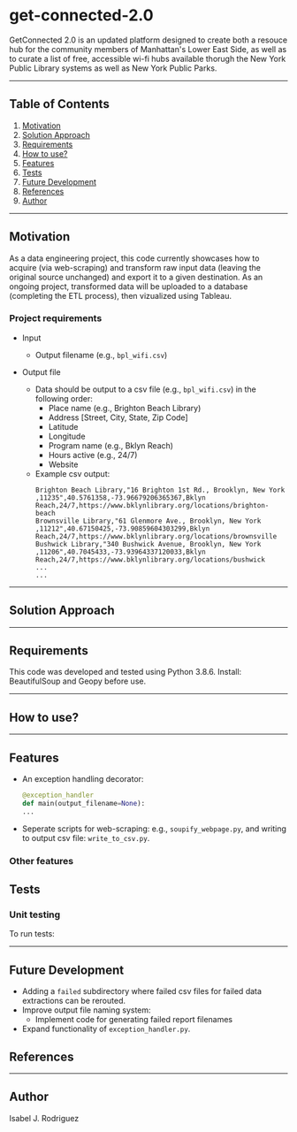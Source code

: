 # get-connected-2.0

GetConnected 2.0 is an updated platform designed to create both a resouce hub for the community members of Manhattan's Lower East Side, as well as to curate a list of free, accessible wi-fi hubs available thorugh the New York Public Library systems as well as New York Public Parks.

---
## Table of Contents 
1. [Motivation](#motivation) 
2. [Solution Approach](#solution-approach)
3. [Requirements](#requirements)
4. [How to use?](#how-to-use) 
5. [Features](#features) 
6. [Tests](#tests)
7. [Future Development](#future-development)
8. [References](#references)
9. [Author](#author)

---

## Motivation 
As a data engineering project, this code currently showcases how to acquire (via web-scraping) and transform raw input data (leaving the original source unchanged) and export it to a given destination. As an ongoing project, transformed data will be uploaded to a database (completing the ETL process), then vizualized using Tableau.

### Project requirements

- Input
   - Output filename  (e.g., `bpl_wifi.csv`)

- Output file
   - Data should be output to a csv file (e.g., `bpl_wifi.csv`) in the following order:
        - Place name (e.g., Brighton Beach Library)
        - Address [Street, City, State, Zip Code]
        - Latitude
        - Longitude
        - Program name (e.g., Bklyn Reach)
        - Hours active (e.g., 24/7)
        - Website
   - Example csv output:    
      ```
      Brighton Beach Library,"16 Brighton 1st Rd., Brooklyn, New York ,11235",40.5761358,-73.96679206365367,Bklyn  Reach,24/7,https://www.bklynlibrary.org/locations/brighton-beach
      Brownsville Library,"61 Glenmore Ave., Brooklyn, New York ,11212",40.67150425,-73.90859604303299,Bklyn Reach,24/7,https://www.bklynlibrary.org/locations/brownsville
      Bushwick Library,"340 Bushwick Avenue, Brooklyn, New York ,11206",40.7045433,-73.93964337120033,Bklyn Reach,24/7,https://www.bklynlibrary.org/locations/bushwick
      ...
      ...
      ```

---

## Solution Approach 
 

---

## Requirements
This code was developed and tested using Python 3.8.6.
Install: BeautifulSoup and Geopy before use.

---

## How to use? 

--- 

## Features 

- An exception handling decorator: 
   ```python
   @exception_handler
   def main(output_filename=None):
   ...
   ```
- Seperate scripts for web-scraping: e.g., `soupify_webpage.py`, and writing to output csv file: `write_to_csv.py`. 

### Other features 


## Tests 

### Unit testing 


To run tests:

---

## Future Development

- Adding a `failed` subdirectory where failed csv files for failed data extractions can be rerouted.  
- Improve output file naming system: 
   - Implement code for generating failed report filenames
- Expand functionality of `exception_handler.py`.

## References

---

## Author 
Isabel J. Rodriguez 
